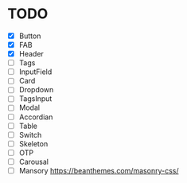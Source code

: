 # TODO 
- [x] Button 
- [x] FAB
- [x] Header
- [ ] Tags
- [ ] InputField
- [ ] Card
- [ ] Dropdown
- [ ] TagsInput
- [ ] Modal
- [ ] Accordian
- [ ] Table
- [ ] Switch
- [ ] Skeleton
- [ ] OTP
- [ ] Carousal
- [ ] Mansory https://beanthemes.com/masonry-css/